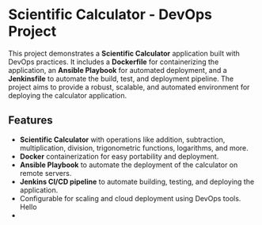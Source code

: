 # Scientific Calculator - DevOps Project

This project demonstrates a **Scientific Calculator** application built with DevOps practices. It includes a **Dockerfile** for containerizing the application, an **Ansible Playbook** for automated deployment, and a **Jenkinsfile** to automate the build, test, and deployment pipeline. The project aims to provide a robust, scalable, and automated environment for deploying the calculator application.

## Features
- **Scientific Calculator** with operations like addition, subtraction, multiplication, division, trigonometric functions, logarithms, and more.
- **Docker** containerization for easy portability and deployment.
- **Ansible Playbook** to automate the deployment of the calculator on remote servers.
- **Jenkins CI/CD pipeline** to automate building, testing, and deploying the application.
- Configurable for scaling and cloud deployment using DevOps tools. Hello
- 

